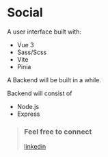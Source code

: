 # Social

A user interface built with:

- Vue 3
- Sass/Scss
- Vite
- Pinia

A Backend will be built in a while.

Backend will consist of

- Node.js
- Express

> ### Feel free to connect
> [linkedin](https://www.linkedin.com/in/gustaf-johnsson-814664134/)
